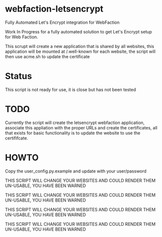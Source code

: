 # webfaction-letsencrypt
Fully Automated Let's Encrypt integration for WebFaction

Work In Progress for a fully automated solution to get Let's Encrypt setup for Web Faction.

This scrupt will create a new application that is shared by all websites,  this application will be mounted at /.well-known for each website,  the script will then use acme.sh to update the certificate

# Status

This script is not ready for use,  it is close but has not been tested

# TODO

Currently the script will create the letsencrypt webfaction application,  associate this appliation with the proper URLs and create the certificates,  all that exists for basic functionality is to update the website to use the certififcate.

# HOWTO

Copy the user_config.py.example and update with your user/password

THIS SCRIPT WILL CHANGE YOUR WEBSITES AND COULD RENDER THEM UN-USABLE,  YOU HAVE BEEN WARNED

THIS SCRIPT WILL CHANGE YOUR WEBSITES AND COULD RENDER THEM UN-USABLE,  YOU HAVE BEEN WARNED

THIS SCRIPT WILL CHANGE YOUR WEBSITES AND COULD RENDER THEM UN-USABLE,  YOU HAVE BEEN WARNED

THIS SCRIPT WILL CHANGE YOUR WEBSITES AND COULD RENDER THEM UN-USABLE,  YOU HAVE BEEN WARNED

